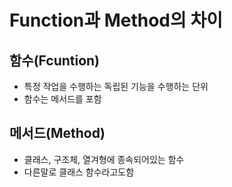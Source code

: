 # Function과 Method의 차이
## 함수(Fcuntion)
- 특정 작업을 수행하는 독립된 기능을 수행하는 단위
- 함수는 메서드를 포함

## 메서드(Method)
- 클래스, 구조체, 열겨형에 종속되어있는 함수
- 다른말로 클래스 함수라고도함